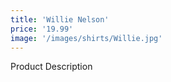 ```yaml
---
title: 'Willie Nelson'
price: '19.99'
image: '/images/shirts/Willie.jpg'
---
```


Product Description
